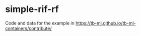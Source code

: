 # simple-rif-rf

Code and data for the example in https://tb-ml.github.io/tb-ml-containers/contribute/
